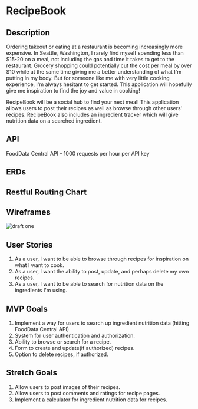 # RecipeBook

## Description
Ordering takeout or eating at a restaurant is becoming increasingly more expensive. In Seattle, Washington, I rarely find myself spending less than $15-20 on a meal, not including the gas and time it takes to get to the restaurant. Grocery shopping could potentially cut the cost per meal by over $10 while at the same time giving me a better understanding of what I'm putting in my body. But for someone like me with very little cooking experience, I'm always hesitant to get started. This application will hopefully give me inspiration to find the joy and value in cooking!

RecipeBook will be a social hub to find your next meal! This application allows users to post their recipes as well as browse through other users' recipes. RecipeBook also includes an ingredient tracker which will give nutrition data on a searched ingredient. 

## API
FoodData Central API - 1000 requests per hour per API key

## ERDs

## Restful Routing Chart

## Wireframes
![draft one](img/p2wireframe.png)

## User Stories
1. As a user, I want to be able to browse through recipes for inspiration on what I want to cook.
2. As a user, I want the ability to post, update, and perhaps delete my own recipes.
3. As a user, I want to be able to search for nutrition data on the ingredients I'm using.

## MVP Goals
1. Implement a way for users to search up ingredient nutrition data (hitting FoodData Central API)
2. System for user authentication and authorization. 
3. Ability to browse or search for a recipe.
4. Form to create and update(if authorized) recipes.
5. Option to delete recipes, if authorized.

## Stretch Goals
1. Allow users to post images of their recipes.
2. Allow users to post comments and ratings for recipe pages.
3. Implement a calculator for ingredient nutrition data for recipes.